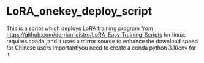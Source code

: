 # LoRA_onekey_deploy_script

This is a script which deploys LoRA training program from https://github.com/derrian-distro/LoRA_Easy_Training_Scripts for linux.
requires conda ,and it uses a mirror source to enhance the download speed for Chinese users
Important!you need to create a conda python 3.10env for it
